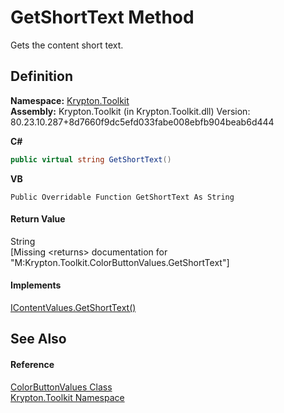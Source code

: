 # GetShortText Method


Gets the content short text.



## Definition
**Namespace:** <a href="79d2eac2-21f4-54ff-7552-b20c33c30600.md">Krypton.Toolkit</a>  
**Assembly:** Krypton.Toolkit (in Krypton.Toolkit.dll) Version: 80.23.10.287+8d7660f9dc5efd033fabe008ebfb904beab6d444

**C#**
``` C#
public virtual string GetShortText()
```
**VB**
``` VB
Public Overridable Function GetShortText As String
```



#### Return Value
String  
\[Missing &lt;returns&gt; documentation for "M:Krypton.Toolkit.ColorButtonValues.GetShortText"\]

#### Implements
<a href="2e5eb1a4-a595-42a1-f290-b87d8925690a.md">IContentValues.GetShortText()</a>  


## See Also


#### Reference
<a href="a216086c-f344-6bcf-8aec-5077f55c80b9.md">ColorButtonValues Class</a>  
<a href="79d2eac2-21f4-54ff-7552-b20c33c30600.md">Krypton.Toolkit Namespace</a>  
